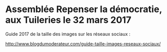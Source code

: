# Assemblée Repenser la démocratie, aux Tuileries le 32 mars 2017



Guide 2017 de la taille des images sur les réseaux sociaux :

http://www.blogdumoderateur.com/guide-taille-images-reseaux-sociaux/
